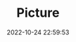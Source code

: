 ---
weight: 1
images:
- /images/edited/168.jpeg
title: Picture
date: 2022-10-24 22:59:53
tags: [luminar neo,work,bird,person]
---